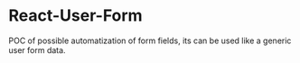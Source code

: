 # React-User-Form
POC of possible automatization of form fields, its can be used like a generic user form data.

